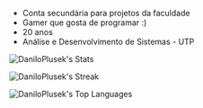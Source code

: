 - Conta secundária para projetos da faculdade
- Gamer que gosta de programar :)
- 20 anos
- Análise e Desenvolvimento de Sistemas - UTP

![DaniloPlusek's Stats](https://github-readme-stats.vercel.app/api?username=DaniloPlusek&theme=vue-dark&show_icons=true&hide_border=true&count_private=false)

![DaniloPlusek's Streak](https://github-readme-streak-stats.herokuapp.com/?user=DaniloPlusek&theme=vue-dark&hide_border=true)

![DaniloPlusek's Top Languages](https://github-readme-stats.vercel.app/api/top-langs/?username=DaniloPlusek&theme=vue-dark&show_icons=true&hide_border=true&layout=compact)

